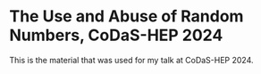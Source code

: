 # The Use and Abuse of Random Numbers, CoDaS-HEP 2024

This is the material that was used for my talk at CoDaS-HEP 2024.


